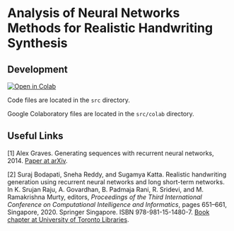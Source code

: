# Analysis of Neural Networks Methods for Realistic Handwriting Synthesis

## Development

[![Open in Colab](https://colab.research.google.com/assets/colab-badge.svg)](https://colab.research.google.com/drive/1b_LsoB33r6X2X2jbgl0LapoCOEaV59QA?usp=sharing)

Code files are located in the `src` directory.

Google Colaboratory files are located in the `src/colab` directory.

## Useful Links

[1] Alex Graves. Generating sequences with recurrent neural networks, 2014.
[Paper at arXiv](https://arxiv.org/abs/1308.0850).

[2] Suraj Bodapati, Sneha Reddy, and Sugamya Katta. 
Realistic handwriting generation using recurrent neural networks and long short-term networks.
In K. Srujan Raju, A. Govardhan, B. Padmaja Rani, R. Sridevi, and M. Ramakrishna Murty, editors, 
_Proceedings of the Third International Conference on Computational Intelligence and Informatics_, 
pages 651–661, Singapore, 2020. Springer Singapore. ISBN 978-981-15-1480-7.
[Book chapter at University of Toronto Libraries](https://librarysearch.library.utoronto.ca/permalink/01UTORONTO_INST/fedca1/cdi_springer_books_10_1007_978_981_15_1480_7_55).

